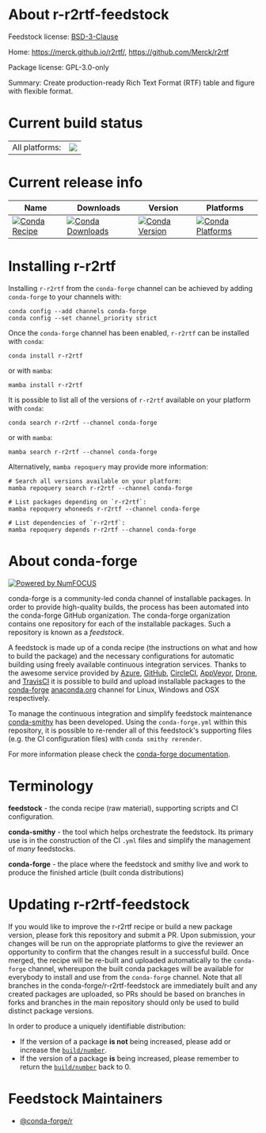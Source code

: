 About r-r2rtf-feedstock
=======================

Feedstock license: [BSD-3-Clause](https://github.com/conda-forge/r-r2rtf-feedstock/blob/main/LICENSE.txt)

Home: https://merck.github.io/r2rtf/, https://github.com/Merck/r2rtf

Package license: GPL-3.0-only

Summary: Create production-ready Rich Text Format (RTF) table and figure with flexible format.

Current build status
====================


<table><tr><td>All platforms:</td>
    <td>
      <a href="https://dev.azure.com/conda-forge/feedstock-builds/_build/latest?definitionId=19513&branchName=main">
        <img src="https://dev.azure.com/conda-forge/feedstock-builds/_apis/build/status/r-r2rtf-feedstock?branchName=main">
      </a>
    </td>
  </tr>
</table>

Current release info
====================

| Name | Downloads | Version | Platforms |
| --- | --- | --- | --- |
| [![Conda Recipe](https://img.shields.io/badge/recipe-r--r2rtf-green.svg)](https://anaconda.org/conda-forge/r-r2rtf) | [![Conda Downloads](https://img.shields.io/conda/dn/conda-forge/r-r2rtf.svg)](https://anaconda.org/conda-forge/r-r2rtf) | [![Conda Version](https://img.shields.io/conda/vn/conda-forge/r-r2rtf.svg)](https://anaconda.org/conda-forge/r-r2rtf) | [![Conda Platforms](https://img.shields.io/conda/pn/conda-forge/r-r2rtf.svg)](https://anaconda.org/conda-forge/r-r2rtf) |

Installing r-r2rtf
==================

Installing `r-r2rtf` from the `conda-forge` channel can be achieved by adding `conda-forge` to your channels with:

```
conda config --add channels conda-forge
conda config --set channel_priority strict
```

Once the `conda-forge` channel has been enabled, `r-r2rtf` can be installed with `conda`:

```
conda install r-r2rtf
```

or with `mamba`:

```
mamba install r-r2rtf
```

It is possible to list all of the versions of `r-r2rtf` available on your platform with `conda`:

```
conda search r-r2rtf --channel conda-forge
```

or with `mamba`:

```
mamba search r-r2rtf --channel conda-forge
```

Alternatively, `mamba repoquery` may provide more information:

```
# Search all versions available on your platform:
mamba repoquery search r-r2rtf --channel conda-forge

# List packages depending on `r-r2rtf`:
mamba repoquery whoneeds r-r2rtf --channel conda-forge

# List dependencies of `r-r2rtf`:
mamba repoquery depends r-r2rtf --channel conda-forge
```


About conda-forge
=================

[![Powered by
NumFOCUS](https://img.shields.io/badge/powered%20by-NumFOCUS-orange.svg?style=flat&colorA=E1523D&colorB=007D8A)](https://numfocus.org)

conda-forge is a community-led conda channel of installable packages.
In order to provide high-quality builds, the process has been automated into the
conda-forge GitHub organization. The conda-forge organization contains one repository
for each of the installable packages. Such a repository is known as a *feedstock*.

A feedstock is made up of a conda recipe (the instructions on what and how to build
the package) and the necessary configurations for automatic building using freely
available continuous integration services. Thanks to the awesome service provided by
[Azure](https://azure.microsoft.com/en-us/services/devops/), [GitHub](https://github.com/),
[CircleCI](https://circleci.com/), [AppVeyor](https://www.appveyor.com/),
[Drone](https://cloud.drone.io/welcome), and [TravisCI](https://travis-ci.com/)
it is possible to build and upload installable packages to the
[conda-forge](https://anaconda.org/conda-forge) [anaconda.org](https://anaconda.org/)
channel for Linux, Windows and OSX respectively.

To manage the continuous integration and simplify feedstock maintenance
[conda-smithy](https://github.com/conda-forge/conda-smithy) has been developed.
Using the ``conda-forge.yml`` within this repository, it is possible to re-render all of
this feedstock's supporting files (e.g. the CI configuration files) with ``conda smithy rerender``.

For more information please check the [conda-forge documentation](https://conda-forge.org/docs/).

Terminology
===========

**feedstock** - the conda recipe (raw material), supporting scripts and CI configuration.

**conda-smithy** - the tool which helps orchestrate the feedstock.
                   Its primary use is in the construction of the CI ``.yml`` files
                   and simplify the management of *many* feedstocks.

**conda-forge** - the place where the feedstock and smithy live and work to
                  produce the finished article (built conda distributions)


Updating r-r2rtf-feedstock
==========================

If you would like to improve the r-r2rtf recipe or build a new
package version, please fork this repository and submit a PR. Upon submission,
your changes will be run on the appropriate platforms to give the reviewer an
opportunity to confirm that the changes result in a successful build. Once
merged, the recipe will be re-built and uploaded automatically to the
`conda-forge` channel, whereupon the built conda packages will be available for
everybody to install and use from the `conda-forge` channel.
Note that all branches in the conda-forge/r-r2rtf-feedstock are
immediately built and any created packages are uploaded, so PRs should be based
on branches in forks and branches in the main repository should only be used to
build distinct package versions.

In order to produce a uniquely identifiable distribution:
 * If the version of a package **is not** being increased, please add or increase
   the [``build/number``](https://docs.conda.io/projects/conda-build/en/latest/resources/define-metadata.html#build-number-and-string).
 * If the version of a package **is** being increased, please remember to return
   the [``build/number``](https://docs.conda.io/projects/conda-build/en/latest/resources/define-metadata.html#build-number-and-string)
   back to 0.

Feedstock Maintainers
=====================

* [@conda-forge/r](https://github.com/conda-forge/r/)

